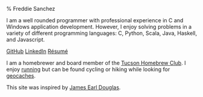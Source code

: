 % Freddie Sanchez

I am a well rounded programmer with professional experience in C and Windows application development. However, I enjoy solving problems in a variety of different programming languages: C, Python, Scala, Java, Haskell, and Javascript.

[GitHub][github] [LinkedIn][linkedin] [Résumé][resume]


I am a homebrewer and board member of the [Tucson Homebrew Club]. I enjoy [running] but can be found cycling or hiking while looking for [geocaches].

This site was inspired by [James Earl Douglas].  


[github]: https://www.github.com/FreddieSanchez
[linkedin]: https://www.linkedin.com/in/freddiesanchez 
[resume]: resume.html
[running]:  https://www.runningahead.com/logs/4c335315d378452b822a9543fc62789d
[geocaches]: http://www.geocaching.com
[James Earl Douglas]: https://earldouglas.com/
[Tucson Homebrew Club]: http://www.tucsonhomebrewclub.com
